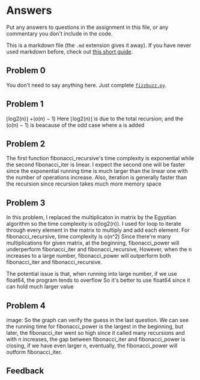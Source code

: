 # Answers

Put any answers to questions in the assignment in this file, or any commentary you don't include in the code.

This is a markdown file (the `.md` extension gives it away). If you have never used markdown before, check out [this short guide](https://guides.github.com/features/mastering-markdown/).

## Problem 0
You don't need to say anything here.  Just complete [`fizzbuzz.py`](fizzbuzz.py).

## Problem 1
⌊log2(n)⌋ +(o(n) − 1)
Here ⌊log2(n)⌋ is due to the total recursion; and the (o(n) − 1) is beacause of the odd case where a is added

## Problem 2
The first function fibonacci_recursive's time complexity is exponential while the second fibonacci_iter is linear.
I expect the second one will be faster since the exponential running time is much larger than the linear one with the number of operations increase. Also, iteration is generally faster than the recursion since recursion takes much more memory space

## Problem 3
In this problem, I replaced the multiplicaton in matrix by the Egyptian algorithm so the time complexity is o(log2(n)).
I used for loop to iterate through every element in the matrix to multiply and add each element.
For fibonacci_recursive, time complexity is o(n^2)
Since there're many multiplications for given matrix, at the beginning, fibonacci_power will underperform fibonacci_iter and fibonacci_recursive,
However, when the n increases to a large number, fibonacci_power will outperform both fibonacci_iter and fibonacci_recursive.

The potential issue is that, when running into large number, if we use float64, the program tends to overflow 
So it's better to use float64 since it can hold much larger value

## Problem 4
image:
So the graph can verify the guess in the last question. We can see the running time for fibonacci_power is the largest in the beginning,
but later, the fibonacci_iter went so high since it called many recursions and with n increases, the gap between fibonacci_iter and fibonacci_power is closing,
if we have even larger n, eventually, the fibonacci_power will outform fibonacci_iter. 

## Feedback
